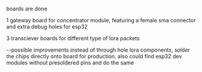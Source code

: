 boards are done

1 gateway board for concentrator module, featuring a female sma connector and extra debug holes for esp32

3 transciever boards for different type of lora packets

--possible improvements
instead of through hole lora components, solder the chips directly onto board for production. also could find esp32 dev modules without presoldered pins and do the same
